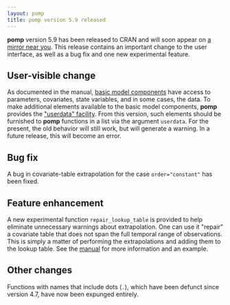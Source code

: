 ```yaml
---
layout: pomp
title: pomp version 5.9 released
---
```


**pomp** version 5.9 has been released to CRAN and will soon appear on [a mirror near you](https://cran.r-project.org/mirrors.html).
This release contains an important change to the user interface, as well as a bug fix and one new experimental feature.

## User-visible change

As documented in the manual, [basic model components](https://kingaa.github.io/manuals/pomp/html/basic_components.html) have access to parameters, covariates, state variables, and in some cases, the data.
To make additional elements available to the basic model components, **pomp** provides the ["userdata" facility](https://kingaa.github.io/manuals/pomp/html/userdata.html).
From this version, such elements should be furnished to **pomp** functions in a list via the argument `userdata`.
For the present, the old behavior will still work, but will generate a warning.
In a future release, this will become an error.

## Bug fix
	
A bug in covariate-table extrapolation for the case `order="constant"` has been fixed.

## Feature enhancement

A new experimental function `repair_lookup_table` is provided to help eliminate unnecessary warnings about extrapolation.
One can use it "repair" a covariate table that does not span the full temporal range of observations.
This is simply a matter of performing the extrapolations and adding them to the lookup table.
See the [manual](https://kingaa.github.io/manuals/pomp/html/covariate_table.html) for more information and an example.

## Other changes

Functions with names that include dots (`.`), which have been defunct since version 4.7, have now been expunged entirely.
